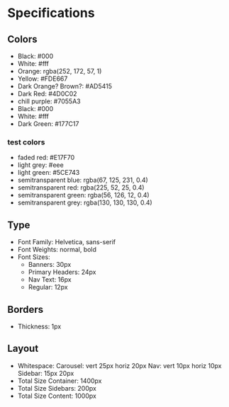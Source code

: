 # Specifications

## Colors
- Black: #000
- White: #fff
- Orange: rgba(252, 172, 57, 1)
- Yellow: #FDE667
- Dark Orange? Brown?: #AD5415
- Dark Red: #4D0C02
- chill purple: #7055A3
- Black: #000
- White: #fff
- Dark Green: #177C17

### test colors
- faded red: #E17F70
- light grey: #eee
- light green: #5CE743
- semitransparent blue: rgba(67, 125, 231, 0.4)
- semitransparent red: rgba(225, 52, 25, 0.4)
- semitransparent green: rgba(56, 126, 12, 0.4)
- semitransparent grey: rgba(130, 130, 130, 0.4)

## Type
- Font Family: Helvetica, sans-serif
- Font Weights: normal, bold
- Font Sizes:
  - Banners: 30px
  - Primary Headers: 24px
  - Nav Text: 16px
  - Regular: 12px

## Borders
- Thickness: 1px

## Layout
- Whitespace:
  Carousel: vert 25px horiz 20px
  Nav: vert 10px horiz 10px
  Sidebar: 15px 20px
- Total Size Container: 1400px
- Total Size Sidebars: 200px
- Total Size Content: 1000px
